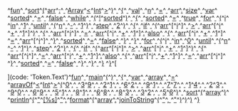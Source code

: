 ^[fun](code: 'Token.Keyword.Declaration')^[ ](code: 'Token.Text')^[sort](code: 'Token.Name.Function')^[(](code: 'Token.Punctuation')^[arr](code: 'Token.Name')^[:](code: 'Token.Punctuation')^[ ](code: 'Token.Text')^[Array](code: 'Token.Name')^[<](code: 'Token.Operator')^[Int](code: 'Token.Keyword.Type')^[>](code: 'Token.Operator')^[)](code: 'Token.Punctuation')^[ ](code: 'Token.Text')^[{](code: 'Token.Punctuation')^[
  ](code: 'Token.Text')^[val](code: 'Token.Keyword.Declaration')^[ ](code: 'Token.Text')^[n](code: 'Token.Name.Variable')^[ ](code: 'Token.Text')^[=](code: 'Token.Operator')^[ ](code: 'Token.Text')^[arr](code: 'Token.Name')^[.](code: 'Token.Punctuation')^[size](code: 'Token.Name.Attribute')^[
  ](code: 'Token.Text')^[var](code: 'Token.Keyword.Declaration')^[ ](code: 'Token.Text')^[sorted](code: 'Token.Name.Variable')^[ ](code: 'Token.Text')^[=](code: 'Token.Operator')^[ ](code: 'Token.Text')^[false](code: 'Token.Keyword.Constant')^[
  ](code: 'Token.Text')^[while](code: 'Token.Keyword')^[ ](code: 'Token.Text')^[(](code: 'Token.Punctuation')^[!](code: 'Token.Operator')^[sorted](code: 'Token.Name')^[)](code: 'Token.Punctuation')^[ ](code: 'Token.Text')^[{](code: 'Token.Punctuation')^[
    ](code: 'Token.Text')^[sorted](code: 'Token.Name')^[ ](code: 'Token.Text')^[=](code: 'Token.Operator')^[ ](code: 'Token.Text')^[true](code: 'Token.Keyword.Constant')^[
    ](code: 'Token.Text')^[for](code: 'Token.Keyword')^[ ](code: 'Token.Text')^[(](code: 'Token.Punctuation')^[i](code: 'Token.Name')^[ ](code: 'Token.Text')^[in](code: 'Token.Keyword')^[ ](code: 'Token.Text')^[1](code: 'Token.Literal.Number')^[ ](code: 'Token.Text')^[until](code: 'Token.Name')^[ ](code: 'Token.Text')^[(](code: 'Token.Punctuation')^[n](code: 'Token.Name')^[ ](code: 'Token.Text')^[\-](code: 'Token.Operator')^[ ](code: 'Token.Text')^[1](code: 'Token.Literal.Number')^[)](code: 'Token.Punctuation')^[ ](code: 'Token.Text')^[step](code: 'Token.Name')^[ ](code: 'Token.Text')^[2](code: 'Token.Literal.Number')^[)](code: 'Token.Punctuation')^[ ](code: 'Token.Text')^[{](code: 'Token.Punctuation')^[
      ](code: 'Token.Text')^[if](code: 'Token.Keyword')^[ ](code: 'Token.Text')^[(](code: 'Token.Punctuation')^[arr](code: 'Token.Name')^[\[](code: 'Token.Operator')^[i](code: 'Token.Name')^[\]](code: 'Token.Operator')^[ ](code: 'Token.Text')^[>](code: 'Token.Operator')^[ ](code: 'Token.Text')^[arr](code: 'Token.Name')^[\[](code: 'Token.Operator')^[i](code: 'Token.Name')^[ ](code: 'Token.Text')^[+](code: 'Token.Operator')^[ ](code: 'Token.Text')^[1](code: 'Token.Literal.Number')^[\]](code: 'Token.Operator')^[)](code: 'Token.Punctuation')^[ ](code: 'Token.Text')^[{](code: 'Token.Punctuation')^[
        ](code: 'Token.Text')^[arr](code: 'Token.Name')^[\[](code: 'Token.Operator')^[i](code: 'Token.Name')^[\]](code: 'Token.Operator')^[ ](code: 'Token.Text')^[=](code: 'Token.Operator')^[ ](code: 'Token.Text')^[arr](code: 'Token.Name')^[\[](code: 'Token.Operator')^[i](code: 'Token.Name')^[ ](code: 'Token.Text')^[+](code: 'Token.Operator')^[ ](code: 'Token.Text')^[1](code: 'Token.Literal.Number')^[\]](code: 'Token.Operator')^[.](code: 'Token.Punctuation')^[also](code: 'Token.Name.Attribute')^[ ](code: 'Token.Text')^[{](code: 'Token.Punctuation')^[ ](code: 'Token.Text')^[arr](code: 'Token.Name')^[\[](code: 'Token.Operator')^[i](code: 'Token.Name')^[ ](code: 'Token.Text')^[+](code: 'Token.Operator')^[ ](code: 'Token.Text')^[1](code: 'Token.Literal.Number')^[\]](code: 'Token.Operator')^[ ](code: 'Token.Text')^[=](code: 'Token.Operator')^[ ](code: 'Token.Text')^[arr](code: 'Token.Name')^[\[](code: 'Token.Operator')^[i](code: 'Token.Name')^[\]](code: 'Token.Operator')^[ ](code: 'Token.Text')^[}](code: 'Token.Punctuation')^[
        ](code: 'Token.Text')^[sorted](code: 'Token.Name')^[ ](code: 'Token.Text')^[=](code: 'Token.Operator')^[ ](code: 'Token.Text')^[false](code: 'Token.Keyword.Constant')^[
      ](code: 'Token.Text')^[}](code: 'Token.Punctuation')^[
    ](code: 'Token.Text')^[}](code: 'Token.Punctuation')^[
    ](code: 'Token.Text')^[for](code: 'Token.Keyword')^[ ](code: 'Token.Text')^[(](code: 'Token.Punctuation')^[i](code: 'Token.Name')^[ ](code: 'Token.Text')^[in](code: 'Token.Keyword')^[ ](code: 'Token.Text')^[0](code: 'Token.Literal.Number')^[ ](code: 'Token.Text')^[until](code: 'Token.Name')^[ ](code: 'Token.Text')^[(](code: 'Token.Punctuation')^[n](code: 'Token.Name')^[ ](code: 'Token.Text')^[\-](code: 'Token.Operator')^[ ](code: 'Token.Text')^[1](code: 'Token.Literal.Number')^[)](code: 'Token.Punctuation')^[ ](code: 'Token.Text')^[step](code: 'Token.Name')^[ ](code: 'Token.Text')^[2](code: 'Token.Literal.Number')^[)](code: 'Token.Punctuation')^[ ](code: 'Token.Text')^[{](code: 'Token.Punctuation')^[
      ](code: 'Token.Text')^[if](code: 'Token.Keyword')^[ ](code: 'Token.Text')^[(](code: 'Token.Punctuation')^[arr](code: 'Token.Name')^[\[](code: 'Token.Operator')^[i](code: 'Token.Name')^[\]](code: 'Token.Operator')^[ ](code: 'Token.Text')^[>](code: 'Token.Operator')^[ ](code: 'Token.Text')^[arr](code: 'Token.Name')^[\[](code: 'Token.Operator')^[i](code: 'Token.Name')^[ ](code: 'Token.Text')^[+](code: 'Token.Operator')^[ ](code: 'Token.Text')^[1](code: 'Token.Literal.Number')^[\]](code: 'Token.Operator')^[)](code: 'Token.Punctuation')^[ ](code: 'Token.Text')^[{](code: 'Token.Punctuation')^[
        ](code: 'Token.Text')^[arr](code: 'Token.Name')^[\[](code: 'Token.Operator')^[i](code: 'Token.Name')^[\]](code: 'Token.Operator')^[ ](code: 'Token.Text')^[=](code: 'Token.Operator')^[ ](code: 'Token.Text')^[arr](code: 'Token.Name')^[\[](code: 'Token.Operator')^[i](code: 'Token.Name')^[ ](code: 'Token.Text')^[+](code: 'Token.Operator')^[ ](code: 'Token.Text')^[1](code: 'Token.Literal.Number')^[\]](code: 'Token.Operator')^[.](code: 'Token.Punctuation')^[also](code: 'Token.Name.Attribute')^[ ](code: 'Token.Text')^[{](code: 'Token.Punctuation')^[ ](code: 'Token.Text')^[arr](code: 'Token.Name')^[\[](code: 'Token.Operator')^[i](code: 'Token.Name')^[ ](code: 'Token.Text')^[+](code: 'Token.Operator')^[ ](code: 'Token.Text')^[1](code: 'Token.Literal.Number')^[\]](code: 'Token.Operator')^[ ](code: 'Token.Text')^[=](code: 'Token.Operator')^[ ](code: 'Token.Text')^[arr](code: 'Token.Name')^[\[](code: 'Token.Operator')^[i](code: 'Token.Name')^[\]](code: 'Token.Operator')^[ ](code: 'Token.Text')^[}](code: 'Token.Punctuation')^[
        ](code: 'Token.Text')^[sorted](code: 'Token.Name')^[ ](code: 'Token.Text')^[=](code: 'Token.Operator')^[ ](code: 'Token.Text')^[false](code: 'Token.Keyword.Constant')^[
      ](code: 'Token.Text')^[}](code: 'Token.Punctuation')^[
    ](code: 'Token.Text')^[}](code: 'Token.Punctuation')^[
  ](code: 'Token.Text')^[}](code: 'Token.Punctuation')
^[}](code: 'Token.Punctuation')^[

](code: 'Token.Text')^[fun](code: 'Token.Keyword.Declaration')^[ ](code: 'Token.Text')^[main](code: 'Token.Name.Function')^[(](code: 'Token.Punctuation')^[)](code: 'Token.Punctuation')^[ ](code: 'Token.Text')^[{](code: 'Token.Punctuation')^[
  ](code: 'Token.Text')^[var](code: 'Token.Keyword.Declaration')^[ ](code: 'Token.Text')^[array](code: 'Token.Name.Variable')^[ ](code: 'Token.Text')^[=](code: 'Token.Operator')^[ ](code: 'Token.Text')^[arrayOf](code: 'Token.Name')^[<](code: 'Token.Operator')^[Int](code: 'Token.Keyword.Type')^[>](code: 'Token.Operator')^[(](code: 'Token.Punctuation')^[0](code: 'Token.Literal.Number')^[,](code: 'Token.Punctuation')^[ ](code: 'Token.Text')^[3](code: 'Token.Literal.Number')^[9](code: 'Token.Literal.Number')^[,](code: 'Token.Punctuation')^[ ](code: 'Token.Text')^[2](code: 'Token.Literal.Number')^[1](code: 'Token.Literal.Number')^[,](code: 'Token.Punctuation')^[ ](code: 'Token.Text')^[6](code: 'Token.Literal.Number')^[2](code: 'Token.Literal.Number')^[,](code: 'Token.Punctuation')^[ ](code: 'Token.Text')^[9](code: 'Token.Literal.Number')^[1](code: 'Token.Literal.Number')^[,](code: 'Token.Punctuation')^[ ](code: 'Token.Text')^[7](code: 'Token.Literal.Number')^[7](code: 'Token.Literal.Number')^[,](code: 'Token.Punctuation')^[ ](code: 'Token.Text')^[1](code: 'Token.Literal.Number')^[4](code: 'Token.Literal.Number')^[,](code: 'Token.Punctuation')^[ ](code: 'Token.Text')^[2](code: 'Token.Literal.Number')^[3](code: 'Token.Literal.Number')^[,](code: 'Token.Punctuation')^[
    ](code: 'Token.Text')^[9](code: 'Token.Literal.Number')^[0](code: 'Token.Literal.Number')^[,](code: 'Token.Punctuation')^[ ](code: 'Token.Text')^[6](code: 'Token.Literal.Number')^[9](code: 'Token.Literal.Number')^[,](code: 'Token.Punctuation')^[ ](code: 'Token.Text')^[5](code: 'Token.Literal.Number')^[1](code: 'Token.Literal.Number')^[,](code: 'Token.Punctuation')^[ ](code: 'Token.Text')^[8](code: 'Token.Literal.Number')^[1](code: 'Token.Literal.Number')^[,](code: 'Token.Punctuation')^[ ](code: 'Token.Text')^[6](code: 'Token.Literal.Number')^[8](code: 'Token.Literal.Number')^[,](code: 'Token.Punctuation')^[ ](code: 'Token.Text')^[8](code: 'Token.Literal.Number')^[3](code: 'Token.Literal.Number')^[,](code: 'Token.Punctuation')^[ ](code: 'Token.Text')^[3](code: 'Token.Literal.Number')^[2](code: 'Token.Literal.Number')^[,](code: 'Token.Punctuation')^[ ](code: 'Token.Text')^[5](code: 'Token.Literal.Number')^[6](code: 'Token.Literal.Number')^[)](code: 'Token.Punctuation')^[
  ](code: 'Token.Text')^[sort](code: 'Token.Name')^[(](code: 'Token.Punctuation')^[array](code: 'Token.Name')^[)](code: 'Token.Punctuation')^[
  ](code: 'Token.Text')^[println](code: 'Token.Name')^[(](code: 'Token.Punctuation')^["](code: 'Token.Literal.String')^[\[%s\]](code: 'Token.Literal.String')^["](code: 'Token.Literal.String')^[.](code: 'Token.Punctuation')^[format](code: 'Token.Name.Attribute')^[(](code: 'Token.Punctuation')^[array](code: 'Token.Name')^[.](code: 'Token.Punctuation')^[joinToString](code: 'Token.Name.Attribute')^[(](code: 'Token.Punctuation')^["](code: 'Token.Literal.String')^[, ](code: 'Token.Literal.String')^["](code: 'Token.Literal.String')^[)](code: 'Token.Punctuation')^[)](code: 'Token.Punctuation')^[)](code: 'Token.Punctuation')
^[}](code: 'Token.Punctuation')
